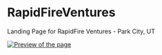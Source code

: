 # RapidFireVentures
Landing Page for RapidFire Ventures - Park City, UT

[![Preview of the page]()](https://www.youtube.com/watch?v=4fPB7VPA6dg&ab_channel=AniketKarna)
